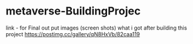 # metaverse-BuildingProjec

link - for Final out put images (screen shots) what i got after building this project 
https://postimg.cc/gallery/qN8HxVb/82caa119
